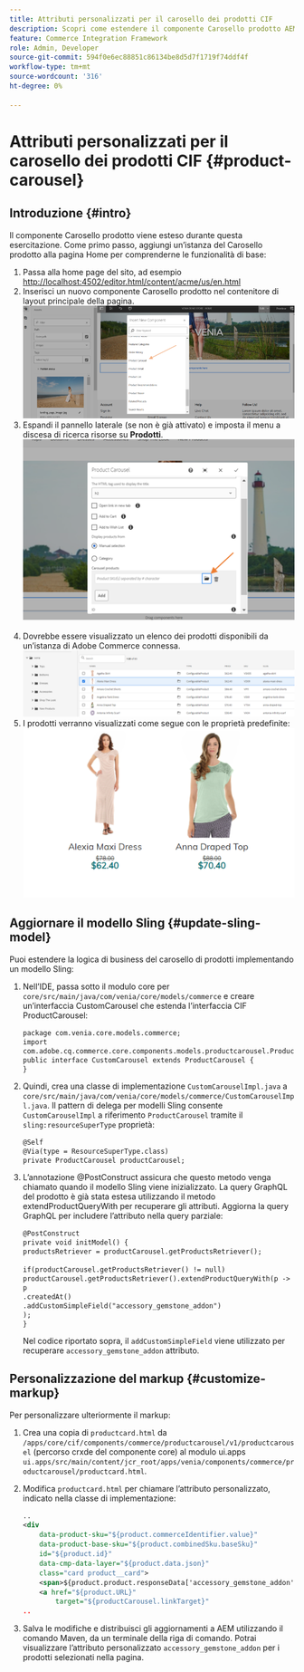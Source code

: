 ```yaml
---
title: Attributi personalizzati per il carosello dei prodotti CIF
description: Scopri come estendere il componente Carosello prodotto AEM CIF aggiornando il modello Sling e personalizzando il markup.
feature: Commerce Integration Framework
role: Admin, Developer
source-git-commit: 594f0e6ec88851c86134be8d5d7f1719f74ddf4f
workflow-type: tm+mt
source-wordcount: '316'
ht-degree: 0%

---
```


# Attributi personalizzati per il carosello dei prodotti CIF {#product-carousel}

## Introduzione {#intro}

Il componente Carosello prodotto viene esteso durante questa esercitazione. Come primo passo, aggiungi un’istanza del Carosello prodotto alla pagina Home per comprenderne le funzionalità di base:

1. Passa alla home page del sito, ad esempio [http://localhost:4502/editor.html/content/acme/us/en.html](http://localhost:4502/editor.html/content/acme/us/en.html)
1. Inserisci un nuovo componente Carosello prodotto nel contenitore di layout principale della pagina.
   ![Componente Carosello prodotto](/help/commerce-cloud/assets/product-carousel-component.png)
1. Espandi il pannello laterale (se non è già attivato) e imposta il menu a discesa di ricerca risorse su **Prodotti**.
     ![Prodotti carosello](/help/commerce-cloud/assets/carousel-products.png)    
1. Dovrebbe essere visualizzato un elenco dei prodotti disponibili da un’istanza di Adobe Commerce connessa.
   ![Istanza connessa](/help/commerce-cloud/assets/connected-instance.png)
1. I prodotti verranno visualizzati come segue con le proprietà predefinite:
   ![Prodotto mostrato con proprietà](/help/commerce-cloud/assets/discount.png)

## Aggiornare il modello Sling {#update-sling-model}

Puoi estendere la logica di business del carosello di prodotti implementando un modello Sling:

1. Nell’IDE, passa sotto il modulo core per `core/src/main/java/com/venia/core/models/commerce` e creare un’interfaccia CustomCarousel che estenda l’interfaccia CIF ProductCarousel:

   ```
   package com.venia.core.models.commerce;
   import com.adobe.cq.commerce.core.components.models.productcarousel.ProductCarousel;
   public interface CustomCarousel extends ProductCarousel {
   }
   ```
1. Quindi, crea una classe di implementazione `CustomCarouselImpl.java` a `core/src/main/java/com/venia/core/models/commerce/CustomCarouselImpl.java`.
Il pattern di delega per modelli Sling consente `CustomCarouselImpl` a riferimento `ProductCarousel` tramite il `sling:resourceSuperType` proprietà:

   ```
   @Self
   @Via(type = ResourceSuperType.class)
   private ProductCarousel productCarousel;
   ```

1. L’annotazione @PostConstruct assicura che questo metodo venga chiamato quando il modello Sling viene inizializzato. La query GraphQL del prodotto è già stata estesa utilizzando il metodo extendProductQueryWith per recuperare gli attributi. Aggiorna la query GraphQL per includere l’attributo nella query parziale:

   ```
   @PostConstruct
   private void initModel() {
   productsRetriever = productCarousel.getProductsRetriever();
   
   if(productCarousel.getProductsRetriever() != null)
   productCarousel.getProductsRetriever().extendProductQueryWith(p -> p
   .createdAt()
   .addCustomSimpleField("accessory_gemstone_addon")
   );
   }
   ```

   Nel codice riportato sopra, il `addCustomSimpleField` viene utilizzato per recuperare `accessory_gemstone_addon` attributo.

## Personalizzazione del markup {#customize-markup}

Per personalizzare ulteriormente il markup:

1. Crea una copia di `productcard.html` da `/apps/core/cif/components/commerce/productcarousel/v1/productcarousel` (percorso crxde del componente core) al modulo ui.apps `ui.apps/src/main/content/jcr_root/apps/venia/components/commerce/productcarousel/productcard.html`.

1. Modifica `productcard.html` per chiamare l’attributo personalizzato, indicato nella classe di implementazione:

   ```xml
   ..
   <div
       data-product-sku="${product.commerceIdentifier.value}"
       data-product-base-sku="${product.combinedSku.baseSku}"
       id="${product.id}"
       data-cmp-data-layer="${product.data.json}"
       class="card product__card">
       <span>${product.product.responseData['accessory_gemstone_addon']}</span>
       <a href="${product.URL}"
           target="${productCarousel.linkTarget}"
   ..
   ```

1. Salva le modifiche e distribuisci gli aggiornamenti a AEM utilizzando il comando Maven, da un terminale della riga di comando. Potrai visualizzare l’attributo personalizzato `accessory_gemstone_addon` per i prodotti selezionati nella pagina.
